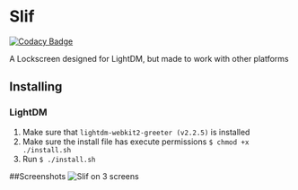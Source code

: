 # Slif
[![Codacy Badge](https://api.codacy.com/project/badge/Grade/2f21e4629fe84092a23c94e0e73afe6c)](https://www.codacy.com/app/ComputerCandy/Slif?utm_source=github.com&amp;utm_medium=referral&amp;utm_content=ComputerCandy/Slif&amp;utm_campaign=Badge_Grade)

A Lockscreen designed for LightDM, but made to work with other platforms

## Installing
### LightDM
1. Make sure that `lightdm-webkit2-greeter (v2.2.5)` is installed
2. Make sure the install file has execute permissions `$ chmod +x ./install.sh`
3. Run `$ ./install.sh`

##Screenshots
![Slif on 3 screens](/screenshots/1.jpg?raw=true "Slif used over 3 screens")
